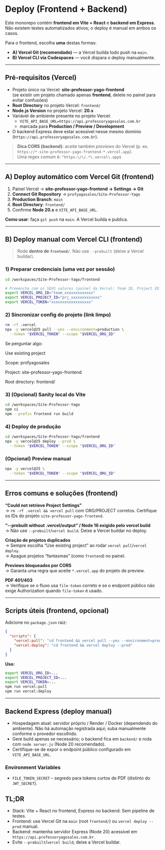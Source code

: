 # Deploy (Frontend + Backend)

Este monorepo contém **frontend em Vite + React** e **backend em Express**.  
Não existem testes automatizados ativos; o deploy é manual em ambos os casos.

Para o frontend, escolha **uma** destas formas:

- **A) Vercel Git (recomendado)** — a Vercel builda todo push na `main`.
- **B) Vercel CLI via Codespaces** — você dispara o deploy manualmente.

---

## Pré-requisitos (Vercel)

- Projeto único na Vercel: **site-professor-yago-frontend**  
  (se existir um projeto chamado apenas **frontend**, delete no painel para evitar confusões)
- **Root Directory** no projeto Vercel: `frontend/`
- **Node.js Version** no projeto Vercel: **20.x**
- Variável de ambiente presente no projeto Vercel:
  - `VITE_API_BASE_URL=https://api.professoryagosales.com.br`
  - marcada para **Production / Preview / Development**
- O backend Express deve estar acessível nesse mesmo domínio (`https://api.professoryagosales.com.br`).

> **Dica CORS (backend)**: aceite também *previews* do Vercel (p. ex. `https://*-site-professor-yago-frontend-*.vercel.app`).  
> Uma regex comum é: `^https:\/\/.*\.vercel\.app$`

---

## A) Deploy automático com **Vercel Git** (frontend)

1. Painel Vercel → **site-professor-yago-frontend → Settings → Git**
2. **Connect Git Repository** → `profyagosales/Site-Professor-Yago`
3. **Production Branch**: `main`
4. **Root Directory**: `frontend/`
5. Confirme **Node 20.x** e `VITE_API_BASE_URL`.

**Como usar**: faça `git push` na `main`. A Vercel builda e publica.

---

## B) Deploy manual com **Vercel CLI** (frontend)

> Rode **dentro de `frontend/`**. Não use `--prebuilt` (deixe a Vercel buildar).

### 1) Preparar credenciais (uma vez por sessão)

```bash
cd /workspaces/Site-Professor-Yago/frontend

# Preeencha com os SEUS valores (painel da Vercel: Team ID, Project ID e Token)
export VERCEL_ORG_ID="team_xxxxxxxxxxxxx"
export VERCEL_PROJECT_ID="prj_xxxxxxxxxxxxx"
export VERCEL_TOKEN="xxxxxxxxxxxxxxxxxx"
```

### 2) Sincronizar config do projeto (link limpo)
```bash
rm -rf .vercel
npx -y vercel@25 pull --yes --environment=production \
  --token "$VERCEL_TOKEN" --scope "$VERCEL_ORG_ID"
```

Se perguntar algo:

Use existing project

Scope: profyagosales

Project: site-professor-yago-frontend

Root directory: frontend/

### 3) (Opcional) Sanity local do Vite
```bash
cd /workspaces/Site-Professor-Yago
npm ci
npm --prefix frontend run build
```

### 4) Deploy de produção
```bash
cd /workspaces/Site-Professor-Yago/frontend
npx -y vercel@25 deploy --prod \
  --token "$VERCEL_TOKEN" --scope "$VERCEL_ORG_ID"
```

### (Opcional) Preview manual
```bash
npx -y vercel@25 \
  --token "$VERCEL_TOKEN" --scope "$VERCEL_ORG_ID"
```

---

## Erros comuns e soluções (frontend)

**“Could not retrieve Project Settings”**  
→ `rm -rf .vercel && vercel pull` com ORG/PROJECT corretos. Certifique os IDs do projeto `site-professor-yago-frontend`.

**“--prebuilt without .vercel/output” / Node 16 exigido pelo vercel build**  
→ Não use `--prebuilt`/`vercel build`. Deixe a Vercel buildar no deploy.

**Criação de projetos duplicados**  
→ Sempre escolha “Use existing project” ao rodar `vercel pull`/`vercel deploy`.  
→ Apague projetos “fantasmas” (como `frontend`) no painel.

**Previews bloqueados por CORS**  
→ Garanta uma regra que aceite `*.vercel.app` do projeto de preview.

**PDF 401/403**  
→ Verifique se o fluxo usa `file-token` correto e se o endpoint público não exige Authorization quando `file-token` é usado.

---

## Scripts úteis (frontend, opcional)

Adicione no `package.json` raiz:

```json
{
  "scripts": {
    "vercel:pull": "cd frontend && vercel pull --yes --environment=production",
    "vercel:deploy": "cd frontend && vercel deploy --prod"
  }
}
```

**Uso:**

```bash
export VERCEL_ORG_ID=...
export VERCEL_PROJECT_ID=...
export VERCEL_TOKEN=...
npm run vercel:pull
npm run vercel:deploy
```

---

## Backend Express (deploy manual)

- Hospedagem atual: servidor próprio / Render / Docker (dependendo do ambiente). Não há automação registrada aqui; suba manualmente conforme o provedor escolhido.
- Gere build apenas se necessário; o backend fica em `backend/` e roda com `node server.js` (Node 20 recomendado).
- Certifique-se de expor o endpoint público configurado em `VITE_API_BASE_URL`.

### Environment Variables

- `FILE_TOKEN_SECRET` – segredo para tokens curtos de PDF (distinto do `JWT_SECRET`).

## TL;DR

- Stack: Vite + React no frontend, Express no backend. Sem pipeline de testes.
- Frontend: use Vercel Git na `main` (root `frontend/`) ou `vercel deploy --prod` manual.
- Backend: mantenha servidor Express (Node 20) acessível em `https://api.professoryagosales.com.br`.
- Evite `--prebuilt`/`vercel build`; deixe a Vercel buildar.
